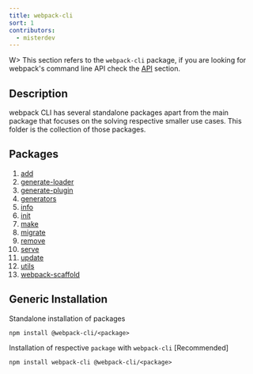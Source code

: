 ```yaml
---
title: webpack-cli
sort: 1
contributors:
  - misterdev
---
```


W> This section refers to the `webpack-cli` package, if you are looking for webpack's command line API check the [API](../api/cli) section.

## Description

webpack CLI has several standalone packages apart from the main package that focuses on the solving respective smaller use cases.
This folder is the collection of those packages.

## Packages

1. [add](/cli/add)
2. [generate-loader](/cli/generate-loader)
3. [generate-plugin](/cli/generate-plugin)
4. [generators](/cli/generators)
5. [info](/cli/info)
6. [init](/cli/init)
7. [make](/cli/make)
8. [migrate](/cli/migrate)
9. [remove](/cli/remove)
10. [serve](/cli/serve)
11. [update](/cli/update)
12. [utils](/cli/utils)
13. [webpack-scaffold](/cli/webpack-scaffold)

## Generic Installation

Standalone installation of packages

```shell
npm install @webpack-cli/<package>
```

Installation of respective `package` with `webpack-cli` [Recommended]

```shell
npm install webpack-cli @webpack-cli/<package>
```
